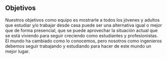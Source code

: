 ## Objetivos

Nuestros objetivos como equipo es mostrarle a todos los jóvenes y adultos que estudiar y/o trabajar desde 
casa puede ser una alternativa igual o mejor que de forma presencial, que se puede aprovechar la situación 
actual que se está viviendo para seguir creciendo como estudiantes y profesionistas. El mundo ha cambiado como
lo conocemos, pero nosotros como ingenieros debemos seguir trabajando y estudiando para hacer de este mundo un mejor lugar.
